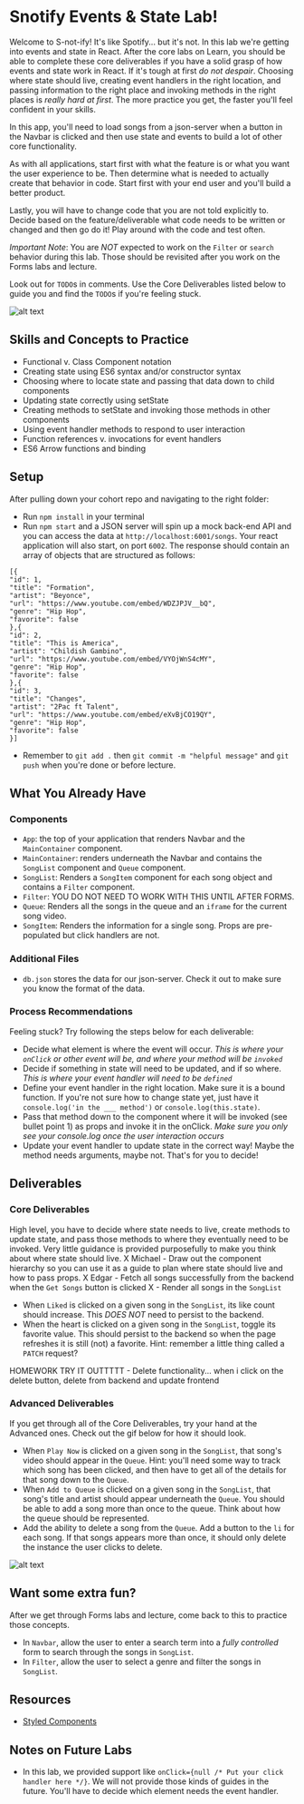 # Snotify Events & State Lab!
Welcome to S-not-ify! It's like Spotify... but it's not. In this lab we're getting into events and state in React. After the core labs on Learn, you should be able to complete these core deliverables if you have a solid grasp of how events and state work in React. If it's tough at first *do not despair*. Choosing where state should live, creating event handlers in the right location, and passing information to the right place and invoking methods in the right places is *really hard at first*. The more practice you get, the faster you'll feel confident in your skills. 

In this app, you'll need to load songs from a json-server when a button in the Navbar is clicked and then use state and events to build a lot of other core functionality. 

As with all applications, start first with what the feature is or what you want the user experience to be. Then determine what is needed to actually create that behavior in code. Start first with your end user and you'll build a better product. 

Lastly, you will have to change code that you are not told explicitly to. Decide based on the feature/deliverable what code needs to be written or changed and then go do it! Play around with the code and test often. 

*Important Note*: You are *NOT* expected to work on the `Filter` or `search` behavior during this lab. Those should be revisited after you work on the Forms labs and lecture. 

Look out for `TODO`s in comments. Use the Core Deliverables listed below to guide you and find the `TODO`s if you're feeling stuck.

![alt text][core_image]

[core_image]: ./public/SnotifyCore.gif "Core Deliverables"

## Skills and Concepts to Practice
- Functional v. Class Component notation
- Creating state using ES6 syntax and/or constructor syntax
- Choosing where to locate state and passing that data down to child components
- Updating state correctly using setState
- Creating methods to setState and invoking those methods in other components
- Using event handler methods to respond to user interaction 
- Function references v. invocations for event handlers
- ES6 Arrow functions and binding 

## Setup
After pulling down your cohort repo and navigating to the right folder:
- Run `npm install` in your terminal
- Run `npm start` and a JSON server will spin up a mock back-end API and you can access the data at `http://localhost:6001/songs`. Your react application will also start, on port `6002`. The response should contain an array of objects that are structured as follows:
```
[{
"id": 1,
"title": "Formation",
"artist": "Beyonce",
"url": "https://www.youtube.com/embed/WDZJPJV__bQ",
"genre": "Hip Hop",
"favorite": false
},{
"id": 2,
"title": "This is America",
"artist": "Childish Gambino",
"url": "https://www.youtube.com/embed/VYOjWnS4cMY",
"genre": "Hip Hop",
"favorite": false
},{
"id": 3,
"title": "Changes",
"artist": "2Pac ft Talent",
"url": "https://www.youtube.com/embed/eXvBjCO19QY",
"genre": "Hip Hop",
"favorite": false
}]
```
- Remember to `git add .` then `git commit -m "helpful message"` and `git push` when you're done or before lecture. 


## What You Already Have
### Components
- `App`: the top of your application that renders Navbar and the `MainContainer` component.
- `MainContainer`: renders underneath the Navbar and contains the `SongList` component and `Queue` component.
- `SongList`: Renders a `SongItem` component for each song object and contains a `Filter` component.
- `Filter`: YOU DO NOT NEED TO WORK WITH THIS UNTIL AFTER FORMS.
- `Queue`: Renders all the songs in the queue and an `iframe` for the current song video.
- `SongItem`: Renders the information for a single song. Props are pre-populated but click handlers are not.


### Additional Files
- `db.json` stores the data for our json-server. Check it out to make sure you know the format of the data.  


### Process Recommendations
Feeling stuck? Try following the steps below for each deliverable:
- Decide what element is where the event will occur. *This is where your `onClick` or other event will be, and where your method will be `invoked`*
- Decide if something in state will need to be updated, and if so where. *This is where your event handler will need to be `defined`*
- Define your event handler in the right location. Make sure it is a bound function. If you're not sure how to change state yet, just have it `console.log('in the ___ method')` or `console.log(this.state)`.
- Pass that method down to the component where it will be invoked (see bullet point 1) as props and invoke it in the onClick. *Make sure you only see your console.log once the user interaction occurs*
- Update your event handler to update state in the correct way! Maybe the method needs arguments, maybe not. That's for you to decide! 


## Deliverables 
### Core Deliverables
High level, you have to decide where state needs to live, create methods to update state, and pass those methods to where they eventually need to be invoked. Very little guidance is provided purposefully to make you think about where state should live. 
X Michael - Draw out the component hierarchy so you can use it as a guide to plan where state should live and how to pass props.
X Edgar - Fetch all songs successfully from the backend when the `Get Songs` button is clicked
X - Render all songs in the `SongList`
- When `Liked` is clicked on a given song in the `SongList`, its like count should increase. This *DOES NOT* need to persist to the backend. 
- When the heart is clicked on a given song in the `SongList`, toggle its favorite value. This should persist to the backend so when the page refreshes it is still (not) a favorite. Hint: remember a little thing called a `PATCH` request?

HOMEWORK TRY IT OUTTTTT - Delete functionality... when i click on the delete button, delete from backend and update frontend


### Advanced Deliverables
If you get through all of the Core Deliverables, try your hand at the Advanced ones. Check out the gif below for how it should look. 
- When `Play Now` is clicked on a given song in the `SongList`, that song's video should appear in the `Queue`. Hint: you'll need some way to track which song has been clicked, and then have to get all of the details for that song down to the `Queue`. 
- When `Add to Queue` is clicked on a given song in the `SongList`, that song's title and artist should appear underneath the `Queue`. You should be able to add a song more than once to the queue. Think about how the queue should be represented. 
- Add the ability to delete a song from the `Queue`. Add a button to the `li` for each song. If that songs appears more than once, it should only delete the instance the user clicks to delete. 

![alt text][advanced_image]

[advanced_image]: ./public/SnotifyAdvanced.gif "Core Deliverables"


## Want some extra fun? 
After we get through Forms labs and lecture, come back to this to practice those concepts. 
- In `Navbar`, allow the user to enter a search term into a *fully controlled* form to search through the songs in `SongList`. 
- In `Filter`, allow the user to select a genre and filter the songs in `SongList`. 



## Resources
- [Styled Components](https://styled-components.com/)

## Notes on Future Labs
- In this lab, we provided support like `onClick={null /* Put your click handler here */}`. We will not provide those kinds of guides in the future. You'll have to decide which element needs the event handler. 
